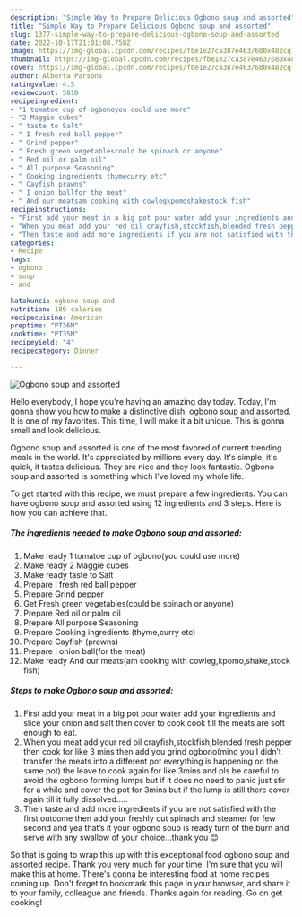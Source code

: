 ```yaml
---
description: "Simple Way to Prepare Delicious Ogbono soup and assorted"
title: "Simple Way to Prepare Delicious Ogbono soup and assorted"
slug: 1377-simple-way-to-prepare-delicious-ogbono-soup-and-assorted
date: 2022-10-17T21:01:08.758Z
image: https://img-global.cpcdn.com/recipes/fbe1e27ca387e463/680x482cq70/ogbono-soup-and-assorted-recipe-main-photo.jpg
thumbnail: https://img-global.cpcdn.com/recipes/fbe1e27ca387e463/680x482cq70/ogbono-soup-and-assorted-recipe-main-photo.jpg
cover: https://img-global.cpcdn.com/recipes/fbe1e27ca387e463/680x482cq70/ogbono-soup-and-assorted-recipe-main-photo.jpg
author: Alberta Parsons
ratingvalue: 4.5
reviewcount: 5810
recipeingredient:
- "1 tomatoe cup of ogbonoyou could use more"
- "2 Maggie cubes"
- " taste to Salt"
- " I fresh red ball pepper"
- " Grind pepper"
- " Fresh green vegetablescould be spinach or anyone"
- " Red oil or palm oil"
- " All purpose Seasoning"
- " Cooking ingredients thymecurry etc"
- " Cayfish prawns"
- " I onion ballfor the meat"
- " And our meatsam cooking with cowlegkpomoshakestock fish"
recipeinstructions:
- "First add your meat in a big pot pour water add your ingredients and slice your onion and salt then cover to cook,cook till the meats are soft enough to eat."
- "When you meat add your red oil crayfish,stockfish,blended fresh pepper then cook for like 3 mins then add you grind ogbono(mind you I didn’t transfer the meats into a different pot everything is happening on the same pot) the leave to cook again for like 3mins and pls be careful to avoid the ogbono forming lumps but if it does no need to panic just stir for a while and cover the pot for 3mins but if the lump is still there cover again till it fully dissolved....."
- "Then taste and add more ingredients if you are not satisfied with the first outcome then add your freshly cut spinach and steamer for few second and yea that’s it your ogbono soup is ready turn of the burn and serve with any swallow of your choice...thank you 😊"
categories:
- Recipe
tags:
- ogbono
- soup
- and

katakunci: ogbono soup and 
nutrition: 189 calories
recipecuisine: American
preptime: "PT36M"
cooktime: "PT35M"
recipeyield: "4"
recipecategory: Dinner

---
```



![Ogbono soup and assorted](https://img-global.cpcdn.com/recipes/fbe1e27ca387e463/680x482cq70/ogbono-soup-and-assorted-recipe-main-photo.jpg)

Hello everybody, I hope you're having an amazing day today. Today, I'm gonna show you how to make a distinctive dish, ogbono soup and assorted. It is one of my favorites. This time, I will make it a bit unique. This is gonna smell and look delicious.

Ogbono soup and assorted is one of the most favored of current trending meals in the world. It's appreciated by millions every day. It's simple, it's quick, it tastes delicious. They are nice and they look fantastic. Ogbono soup and assorted is something which I've loved my whole life.




To get started with this recipe, we must prepare a few ingredients. You can have ogbono soup and assorted using 12 ingredients and 3 steps. Here is how you can achieve that.

<!--inarticleads1-->

##### The ingredients needed to make Ogbono soup and assorted:

1. Make ready 1 tomatoe cup of ogbono(you could use more)
1. Make ready 2 Maggie cubes
1. Make ready  taste to Salt
1. Prepare  I fresh red ball pepper
1. Prepare  Grind pepper
1. Get  Fresh green vegetables(could be spinach or anyone)
1. Prepare  Red oil or palm oil
1. Prepare  All purpose Seasoning
1. Prepare  Cooking ingredients (thyme,curry etc)
1. Prepare  Cayfish (prawns)
1. Prepare  I onion ball(for the meat)
1. Make ready  And our meats(am cooking with cowleg,kpomo,shake,stock fish)




<!--inarticleads2-->

##### Steps to make Ogbono soup and assorted:

1. First add your meat in a big pot pour water add your ingredients and slice your onion and salt then cover to cook,cook till the meats are soft enough to eat.
1. When you meat add your red oil crayfish,stockfish,blended fresh pepper then cook for like 3 mins then add you grind ogbono(mind you I didn’t transfer the meats into a different pot everything is happening on the same pot) the leave to cook again for like 3mins and pls be careful to avoid the ogbono forming lumps but if it does no need to panic just stir for a while and cover the pot for 3mins but if the lump is still there cover again till it fully dissolved.....
1. Then taste and add more ingredients if you are not satisfied with the first outcome then add your freshly cut spinach and steamer for few second and yea that’s it your ogbono soup is ready turn of the burn and serve with any swallow of your choice...thank you 😊




So that is going to wrap this up with this exceptional food ogbono soup and assorted recipe. Thank you very much for your time. I'm sure that you will make this at home. There's gonna be interesting food at home recipes coming up. Don't forget to bookmark this page in your browser, and share it to your family, colleague and friends. Thanks again for reading. Go on get cooking!
